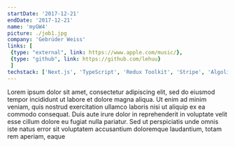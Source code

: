 ```yaml
---
startDate: '2017-12-21'
endDate: '2017-12-21'
name: 'myGW4'
picture: ./job1.jpg
company: 'Gebrüder Weiss'
links: [
 {type: "external", link: https://www.apple.com/music/},
 {type: "github", link: https://github.com/lehuu}
 ]
techstack: ['Next.js', 'TypeScript', 'Redux Toolkit', 'Stripe', 'Algolia', 'Firebase Auth', 'Formik', 'Yup', 'Vercel']
---
```


Lorem ipsum dolor sit amet, consectetur adipiscing elit, sed do eiusmod tempor incididunt ut labore et dolore magna aliqua. Ut enim ad minim veniam, quis nostrud exercitation ullamco laboris nisi ut aliquip ex ea commodo consequat. Duis aute irure dolor in reprehenderit in voluptate velit esse cillum dolore eu fugiat nulla pariatur. Sed ut perspiciatis unde omnis iste natus error sit voluptatem accusantium doloremque laudantium, totam rem aperiam, eaque 